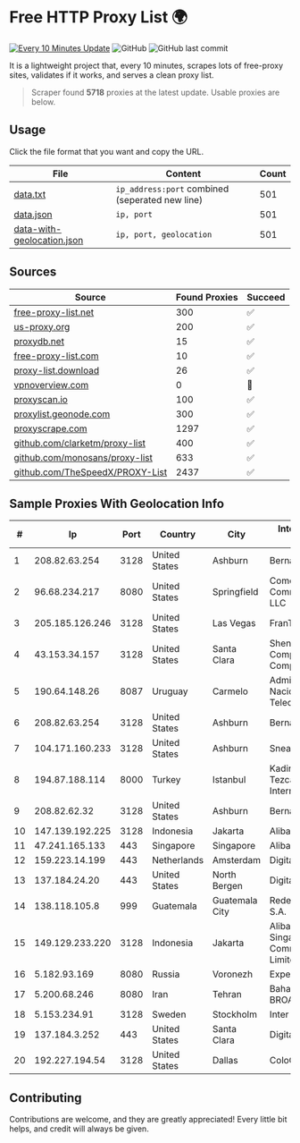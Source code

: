 
# Free HTTP Proxy List 🌍

[![Every 10 Minutes Update](https://github.com/mertguvencli/http-proxy-list/actions/workflows/main.yml/badge.svg?branch=main)](https://github.com/mertguvencli/http-proxy-list/actions/workflows/main.yml)
![GitHub](https://img.shields.io/github/license/mertguvencli/http-proxy-list)
![GitHub last commit](https://img.shields.io/github/last-commit/mertguvencli/http-proxy-list)

It is a lightweight project that, every 10 minutes, scrapes lots of free-proxy sites, validates if it works, and serves a clean proxy list.


> Scraper found **5718** proxies at the latest update. Usable proxies are below.

## Usage

Click the file format that you want and copy the URL.


|File|Content|Count|
|----|-------|-----|
|[data.txt](https://raw.githubusercontent.com/mertguvencli/http-proxy-list/main/proxy-list/data.txt)|`ip_address:port` combined (seperated new line)|501|
|[data.json](https://raw.githubusercontent.com/mertguvencli/http-proxy-list/main/proxy-list/data.json)|`ip, port`|501|
|[data-with-geolocation.json](https://raw.githubusercontent.com/mertguvencli/http-proxy-list/main/proxy-list/data-with-geolocation.json)|`ip, port, geolocation`|501|

## Sources

|Source|Found Proxies|Succeed|
|------|-------------|-------|
|[free-proxy-list.net](https://free-proxy-list.net)|300|✅|
|[us-proxy.org](https://www.us-proxy.org)|200|✅|
|[proxydb.net](http://proxydb.net)|15|✅|
|[free-proxy-list.com](https://free-proxy-list.com/?page=&port=&type%5B%5D=http&type%5B%5D=https&up_time=0&search=Search)|10|✅|
|[proxy-list.download](https://www.proxy-list.download/HTTP)|26|✅|
|[vpnoverview.com](https://vpnoverview.com/privacy/anonymous-browsing/free-proxy-servers)|0|🚫|
|[proxyscan.io](https://www.proxyscan.io)|100|✅|
|[proxylist.geonode.com](https://proxylist.geonode.com/api/proxy-list?limit=300&page=1&sort_by=lastChecked&sort_type=desc&protocols=http,https)|300|✅|
|[proxyscrape.com](https://api.proxyscrape.com/v2/?request=displayproxies&protocol=http&timeout=10000&country=all&ssl=all&anonymity=all)|1297|✅|
|[github.com/clarketm/proxy-list](https://raw.githubusercontent.com/clarketm/proxy-list/master/proxy-list-raw.txt)|400|✅|
|[github.com/monosans/proxy-list](https://raw.githubusercontent.com/monosans/proxy-list/main/proxies/http.txt)|633|✅|
|[github.com/TheSpeedX/PROXY-List](https://raw.githubusercontent.com/TheSpeedX/PROXY-List/master/http.txt)|2437|✅|


## Sample Proxies With Geolocation Info

|#|Ip|Port|Country|City|Internet Service Provider|
|-|--|----|-------|----|-------------------------|
|1|208.82.63.254|3128|United States|Ashburn|Bernardi Sounds|
|2|96.68.234.217|8080|United States|Springfield|Comcast Cable Communications, LLC|
|3|205.185.126.246|3128|United States|Las Vegas|FranTech Solutions|
|4|43.153.34.157|3128|United States|Santa Clara|Shenzhen Tencent Computer Systems Company Limited|
|5|190.64.148.26|8087|Uruguay|Carmelo|Administracion Nacional de Telecomunicaciones|
|6|208.82.63.254|3128|United States|Ashburn|Bernardi Sounds|
|7|104.171.160.233|3128|United States|Ashburn|Sneaker Server|
|8|194.87.188.114|8000|Turkey|Istanbul|Kadir Huseyin Tezcan Nosspeed Internet Teknolojileri|
|9|208.82.62.32|3128|United States|Ashburn|Bernardi Sounds|
|10|147.139.192.225|3128|Indonesia|Jakarta|Alibaba.com LLC|
|11|47.241.165.133|443|Singapore|Singapore|Alibaba.com LLC|
|12|159.223.14.199|443|Netherlands|Amsterdam|DigitalOcean, LLC|
|13|137.184.24.20|443|United States|North Bergen|DigitalOcean, LLC|
|14|138.118.105.8|999|Guatemala|Guatemala City|Redes Y Tecnologia S.A.|
|15|149.129.233.220|3128|Indonesia|Jakarta|Alibaba.com Singapore E-Commerce Private Limited|
|16|5.182.93.169|8080|Russia|Voronezh|Expert PRO LLC|
|17|5.200.68.246|8080|Iran|Tehran|Bahar Samaneh - BROADBANDUSER|
|18|5.153.234.91|3128|Sweden|Stockholm|Inter Connects Inc|
|19|137.184.3.252|443|United States|Santa Clara|DigitalOcean, LLC|
|20|192.227.194.54|3128|United States|Dallas|ColoCrossing|



## Contributing

Contributions are welcome, and they are greatly appreciated! Every
little bit helps, and credit will always be given.


